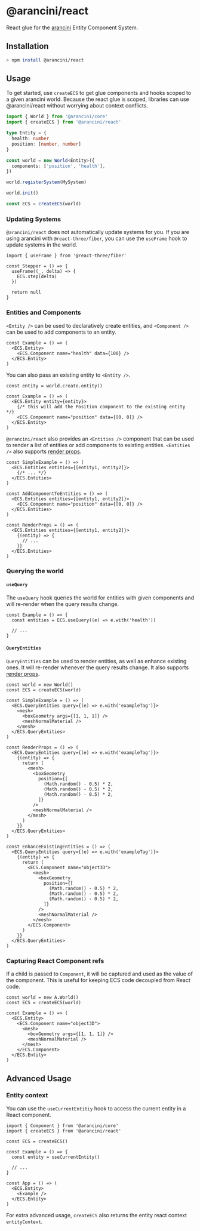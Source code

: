 # @arancini/react

React glue for the [arancini](https://github.com/isaac-mason/arancini/tree/main/packages/arancini) Entity Component System.

## Installation

```sh
> npm install @arancini/react
```

## Usage

To get started, use `createECS` to get glue components and hooks scoped to a given arancini world. Because the react glue is scoped, libraries can use @arancini/react without worrying about context conflicts.

```ts
import { World } from '@arancini/core'
import { createECS } from '@arancini/react'

type Entity = {
  health: number
  position: [number, number]
}

const world = new World<Entity>({
  components: ['position', 'health'],
})

world.registerSystem(MySystem)

world.init()

const ECS = createECS(world)
```

### Updating Systems

`@arancini/react` does not automatically update systems for you. If you are using arancini with `@react-three/fiber`, you can use the `useFrame` hook to update systems in the world.

```tsx
import { useFrame } from '@react-three/fiber'

const Stepper = () => {
  useFrame((_, delta) => {
    ECS.step(delta)
  })

  return null
}
```

### Entities and Components

`<Entity />` can be used to declaratively create entities, and `<Component />` can be used to add components to an entity.

```tsx
const Example = () => (
  <ECS.Entity>
    <ECS.Component name="health" data={100} />
  </ECS.Entity>
)
```

You can also pass an existing entity to `<Entity />`.

```tsx
const entity = world.create.entity()

const Example = () => (
  <ECS.Entity entity={entity}>
    {/* this will add the Position component to the existing entity */}
    <ECS.Component name="position" data={[0, 0]} />
  </ECS.Entity>
)
```

`@arancini/react` also provides an `<Entities />` component that can be used to render a list of entities or add components to existing entities. `<Entities />` also supports [render props](https://reactjs.org/docs/render-props.html).

```tsx
const SimpleExample = () => (
  <ECS.Entities entities={[entity1, entity2]}>
    {/* ... */}
  </ECS.Entities>
)

const AddComponentToEntities = () => (
  <ECS.Entities entities={[entity1, entity2]}>
    <ECS.Component name="position" data={[0, 0]} />
  </ECS.Entities>
)

const RenderProps = () => (
  <ECS.Entities entities={[entity1, entity2]}>
    {(entity) => {
      // ...
    }}
  </ECS.Entities>
)
```

### Querying the world

#### `useQuery`

The `useQuery` hook queries the world for entities with given components and will re-render when the query results change.

```tsx
const Example = () => {
  const entities = ECS.useQuery((e) => e.with('health'))

  // ...
}
```

#### `QueryEntities`

`QueryEntities` can be used to render entities, as well as enhance existing ones. It will re-render whenever the query results change. It also supports [render props](https://reactjs.org/docs/render-props.html).

```tsx
const world = new World()
const ECS = createECS(world)

const SimpleExample = () => (
  <ECS.QueryEntities query={(e) => e.with('exampleTag')}>
    <mesh>
      <boxGeometry args={[1, 1, 1]} />
      <meshNormalMaterial />
    </mesh>
  </ECS.QueryEntities>
)

const RenderProps = () => (
  <ECS.QueryEntities query={(e) => e.with('exampleTag')}>
    {(entity) => {
      return (
        <mesh>
          <boxGeometry
            position={[
              (Math.random() - 0.5) * 2,
              (Math.random() - 0.5) * 2,
              (Math.random() - 0.5) * 2,
            ]}
          />
          <meshNormalMaterial />
        </mesh>
      )
    }}
  </ECS.QueryEntities>
)

const EnhanceExistingEntities = () => (
  <ECS.QueryEntities query={(e) => e.with('exampleTag')}>
    {(entity) => {
      return (
        <ECS.Component name="object3D">
          <mesh>
            <boxGeometry
              position={[
                (Math.random() - 0.5) * 2,
                (Math.random() - 0.5) * 2,
                (Math.random() - 0.5) * 2,
              ]}
            />
            <meshNormalMaterial />
          </mesh>
        </ECS.Component>
      )
    }}
  </ECS.QueryEntities>
)
```

### Capturing React Component refs

If a child is passed to `Component`, it will be captured and used as the value of the component. This is useful for keeping ECS code decoupled from React code.

```tsx
const world = new A.World()
const ECS = createECS(world)

const Example = () => (
  <ECS.Entity>
    <ECS.Component name="object3D">
      <mesh>
        <boxGeometry args={[1, 1, 1]} />
        <meshNormalMaterial />
      </mesh>
    </ECS.Component>
  </ECS.Entity>
)
```

## Advanced Usage

### Entity context

You can use the `useCurrentEntitiy` hook to access the current entity in a React component.

```tsx
import { Component } from '@arancini/core'
import { createECS } from '@arancini/react'

const ECS = createECS()

const Example = () => {
  const entity = useCurrentEntity()

  // ...
}

const App = () => (
  <ECS.Entity>
    <Example />
  </ECS.Entity>
)
```

For extra advanced usage, `createECS` also returns the entity react context `entityContext`.
